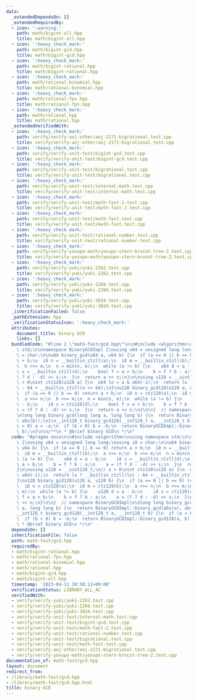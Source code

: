 ```yaml
---
data:
  _extendedDependsOn: []
  _extendedRequiredBy:
  - icon: ':warning:'
    path: math/bigint-all.hpp
    title: math/bigint-all.hpp
  - icon: ':heavy_check_mark:'
    path: math/bigint-gcd.hpp
    title: math/bigint-gcd.hpp
  - icon: ':heavy_check_mark:'
    path: math/bigint-rational.hpp
    title: math/bigint-rational.hpp
  - icon: ':heavy_check_mark:'
    path: math/rational-binomial.hpp
    title: math/rational-binomial.hpp
  - icon: ':heavy_check_mark:'
    path: math/rational-fps.hpp
    title: math/rational-fps.hpp
  - icon: ':heavy_check_mark:'
    path: math/rational.hpp
    title: math/rational.hpp
  _extendedVerifiedWith:
  - icon: ':heavy_check_mark:'
    path: verify/verify-aoj-other/aoj-2171-bigrational.test.cpp
    title: verify/verify-aoj-other/aoj-2171-bigrational.test.cpp
  - icon: ':heavy_check_mark:'
    path: verify/verify-unit-test/bigint-gcd.test.cpp
    title: verify/verify-unit-test/bigint-gcd.test.cpp
  - icon: ':heavy_check_mark:'
    path: verify/verify-unit-test/bigrational.test.cpp
    title: verify/verify-unit-test/bigrational.test.cpp
  - icon: ':heavy_check_mark:'
    path: verify/verify-unit-test/internal-math.test.cpp
    title: verify/verify-unit-test/internal-math.test.cpp
  - icon: ':heavy_check_mark:'
    path: verify/verify-unit-test/math-fast-2.test.cpp
    title: verify/verify-unit-test/math-fast-2.test.cpp
  - icon: ':heavy_check_mark:'
    path: verify/verify-unit-test/math-fast.test.cpp
    title: verify/verify-unit-test/math-fast.test.cpp
  - icon: ':heavy_check_mark:'
    path: verify/verify-unit-test/rational-number.test.cpp
    title: verify/verify-unit-test/rational-number.test.cpp
  - icon: ':heavy_check_mark:'
    path: verify/verify-yosupo-math/yosupo-stern-brocot-tree-2.test.cpp
    title: verify/verify-yosupo-math/yosupo-stern-brocot-tree-2.test.cpp
  - icon: ':heavy_check_mark:'
    path: verify/verify-yuki/yuki-2262.test.cpp
    title: verify/verify-yuki/yuki-2262.test.cpp
  - icon: ':heavy_check_mark:'
    path: verify/verify-yuki/yuki-2266.test.cpp
    title: verify/verify-yuki/yuki-2266.test.cpp
  - icon: ':heavy_check_mark:'
    path: verify/verify-yuki/yuki-3024.test.cpp
    title: verify/verify-yuki/yuki-3024.test.cpp
  _isVerificationFailed: false
  _pathExtension: hpp
  _verificationStatusIcon: ':heavy_check_mark:'
  attributes:
    document_title: binary GCD
    links: []
  bundledCode: "#line 2 \"math-fast/gcd.hpp\"\n\n#include <algorithm>\nusing namespace\
    \ std;\n\nnamespace BinaryGCDImpl {\nusing u64 = unsigned long long;\nusing i8\
    \ = char;\n\nu64 binary_gcd(u64 a, u64 b) {\n  if (a == 0 || b == 0) return a\
    \ + b;\n  i8 n = __builtin_ctzll(a);\n  i8 m = __builtin_ctzll(b);\n  a >>= n;\n\
    \  b >>= m;\n  n = min(n, m);\n  while (a != b) {\n    u64 d = a - b;\n    i8\
    \ s = __builtin_ctzll(d);\n    bool f = a > b;\n    b = f ? b : a;\n    a = (f\
    \ ? d : -d) >> s;\n  }\n  return a << n;\n}\n\nusing u128 = __uint128_t;\n// a\
    \ > 0\nint ctz128(u128 a) {\n  u64 lo = a & u64(-1);\n  return lo ? __builtin_ctzll(lo)\
    \ : 64 + __builtin_ctzll(a >> 64);\n}\nu128 binary_gcd128(u128 a, u128 b) {\n\
    \  if (a == 0 || b == 0) return a + b;\n  i8 n = ctz128(a);\n  i8 m = ctz128(b);\n\
    \  a >>= n;\n  b >>= m;\n  n = min(n, m);\n  while (a != b) {\n    u128 d = a\
    \ - b;\n    i8 s = ctz128(d);\n    bool f = a > b;\n    b = f ? b : a;\n    a\
    \ = (f ? d : -d) >> s;\n  }\n  return a << n;\n}\n\n}  // namespace BinaryGCDImpl\n\
    \nlong long binary_gcd(long long a, long long b) {\n  return BinaryGCDImpl::binary_gcd(abs(a),\
    \ abs(b));\n}\n__int128_t binary_gcd128(__int128_t a, __int128_t b) {\n  if (a\
    \ < 0) a = -a;\n  if (b < 0) b = -b;\n  return BinaryGCDImpl::binary_gcd128(a,\
    \ b);\n}\n\n/**\n * @brief binary GCD\n */\n"
  code: "#pragma once\n\n#include <algorithm>\nusing namespace std;\n\nnamespace BinaryGCDImpl\
    \ {\nusing u64 = unsigned long long;\nusing i8 = char;\n\nu64 binary_gcd(u64 a,\
    \ u64 b) {\n  if (a == 0 || b == 0) return a + b;\n  i8 n = __builtin_ctzll(a);\n\
    \  i8 m = __builtin_ctzll(b);\n  a >>= n;\n  b >>= m;\n  n = min(n, m);\n  while\
    \ (a != b) {\n    u64 d = a - b;\n    i8 s = __builtin_ctzll(d);\n    bool f =\
    \ a > b;\n    b = f ? b : a;\n    a = (f ? d : -d) >> s;\n  }\n  return a << n;\n\
    }\n\nusing u128 = __uint128_t;\n// a > 0\nint ctz128(u128 a) {\n  u64 lo = a &\
    \ u64(-1);\n  return lo ? __builtin_ctzll(lo) : 64 + __builtin_ctzll(a >> 64);\n\
    }\nu128 binary_gcd128(u128 a, u128 b) {\n  if (a == 0 || b == 0) return a + b;\n\
    \  i8 n = ctz128(a);\n  i8 m = ctz128(b);\n  a >>= n;\n  b >>= m;\n  n = min(n,\
    \ m);\n  while (a != b) {\n    u128 d = a - b;\n    i8 s = ctz128(d);\n    bool\
    \ f = a > b;\n    b = f ? b : a;\n    a = (f ? d : -d) >> s;\n  }\n  return a\
    \ << n;\n}\n\n}  // namespace BinaryGCDImpl\n\nlong long binary_gcd(long long\
    \ a, long long b) {\n  return BinaryGCDImpl::binary_gcd(abs(a), abs(b));\n}\n\
    __int128_t binary_gcd128(__int128_t a, __int128_t b) {\n  if (a < 0) a = -a;\n\
    \  if (b < 0) b = -b;\n  return BinaryGCDImpl::binary_gcd128(a, b);\n}\n\n/**\n\
    \ * @brief binary GCD\n */\n"
  dependsOn: []
  isVerificationFile: false
  path: math-fast/gcd.hpp
  requiredBy:
  - math/bigint-rational.hpp
  - math/rational-fps.hpp
  - math/rational-binomial.hpp
  - math/rational.hpp
  - math/bigint-gcd.hpp
  - math/bigint-all.hpp
  timestamp: '2023-04-11 20:58:11+09:00'
  verificationStatus: LIBRARY_ALL_AC
  verifiedWith:
  - verify/verify-yuki/yuki-2262.test.cpp
  - verify/verify-yuki/yuki-2266.test.cpp
  - verify/verify-yuki/yuki-3024.test.cpp
  - verify/verify-unit-test/internal-math.test.cpp
  - verify/verify-unit-test/bigint-gcd.test.cpp
  - verify/verify-unit-test/math-fast-2.test.cpp
  - verify/verify-unit-test/rational-number.test.cpp
  - verify/verify-unit-test/bigrational.test.cpp
  - verify/verify-unit-test/math-fast.test.cpp
  - verify/verify-aoj-other/aoj-2171-bigrational.test.cpp
  - verify/verify-yosupo-math/yosupo-stern-brocot-tree-2.test.cpp
documentation_of: math-fast/gcd.hpp
layout: document
redirect_from:
- /library/math-fast/gcd.hpp
- /library/math-fast/gcd.hpp.html
title: binary GCD
---
```

